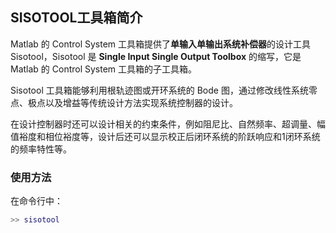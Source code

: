 ## SISOTOOL工具箱简介

Matlab 的 Control System 工具箱提供了**单输入单输出系统补偿器**的设计工具 Sisotool，Sisotool 是 **Single Input Single Output Toolbox** 的缩写，它是 Matlab 的 Control System 工具箱的子工具箱。

Sisotool 工具箱能够利用根轨迹图或开环系统的 Bode 图，通过修改线性系统零点、极点以及增益等传统设计方法实现系统控制器的设计。

在设计控制器时还可以设计相关的约束条件，例如阻尼比、自然频率、超调量、幅值裕度和相位裕度等，设计后还可以显示校正后闭环系统的阶跃响应和1闭环系统的频率特性等。

### 使用方法

在命令行中：

```matlab
>> sisotool
```

